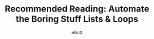 ---
layout: post
author: elliott
category: reading
link: https://automatetheboringstuff.com/chapter4/
title: "Recommended Reading: Automate the Boring Stuff Lists & Loops"
---